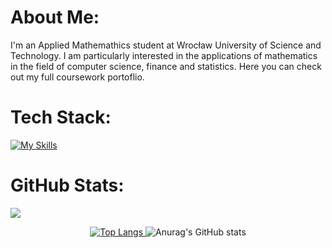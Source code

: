 # About Me:
I'm an Applied Mathemathics student at Wrocław University of Science and Technology. I am particularly interested in the applications of mathematics in the field of computer science, finance and statistics. Here you can check out my full coursework portoflio.

# Tech Stack:
[![My Skills](https://skillicons.dev/icons?i=py,pycharm,r,sklearn,bash,latex,arduino,anaconda,flask,html,git,github,vscode,windows,css)](https://skillicons.dev)

# GitHub Stats:
[![](https://visitcount.itsvg.in/api?id=karol767&icon=0&color=0)](https://visitcount.itsvg.in)
<div align="center">
  <a href="https://github.com/anuraghazra/github-readme-stats">
  <img src="https://github-readme-stats.vercel.app/api/top-langs/?username=rafglo" alt="Top Langs">
</a>
  <img src="https://github-readme-stats.vercel.app/api?username=rafglo&show_icons=true&show=reviews,discussions_started,discussions_answered,prs_merged,prs_merged_percentage" alt="Anurag's GitHub stats">
</div>
